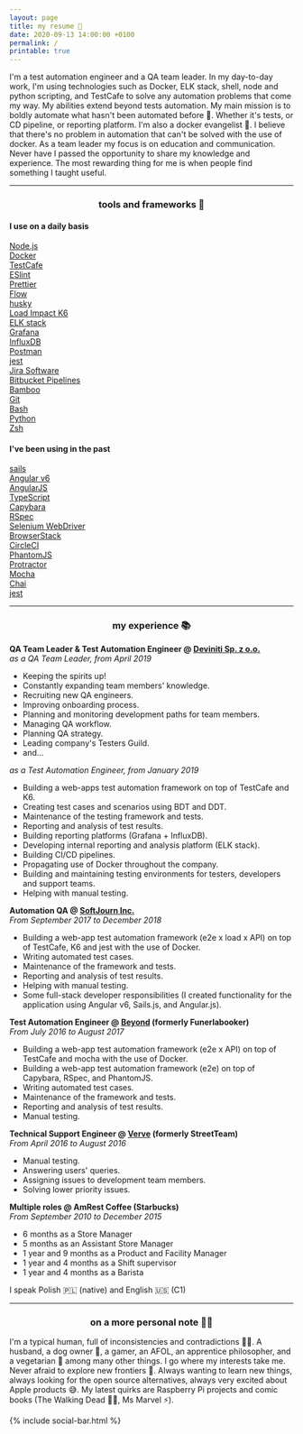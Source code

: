 ```yaml
---
layout: page
title: my resume 📃
date: 2020-09-13 14:00:00 +0100
permalink: /
printable: true
---
```


I'm a test automation engineer and a QA team leader. In my day-to-day work, I'm using technologies such as Docker, ELK stack, shell, node and python scripting, and TestCafe to solve any automation problems that come my way. My abilities extend beyond tests automation. My main mission is to boldly automate what hasn't been automated before 🖖. Whether it's tests, or CD pipeline, or reporting platform. I'm also a docker evangelist 🐳. I believe that there's no problem in automation that can't be solved with the use of docker. As a team leader my focus is on education and communication. Never have I passed the opportunity to share my knowledge and experience. The most rewarding thing for me is when people find something I taught useful.

---

<center><h3>tools and frameworks 🧰</h3></center>

<div class="flex-container">
  <div class="skills-container">
    <h4>I use on a daily basis</h4>
    <div class="flex-container">
        <a href="https://github.com/nodejs/node"><div class="skill">Node.js</div></a>
        <a href="https://github.com/DevExpress/testcafe"><div class="skill">Docker</div></a>
        <a href="https://github.com/loadimpact/k6"><div class="skill">TestCafe</div></a>
        <a href="https://github.com/grafana/grafana"><div class="skill">ESlint</div></a>
        <a href="https://github.com/eslint/eslint"><div class="skill">Prettier</div></a>
        <a href="https://github.com/facebook/flow"><div class="skill">Flow</div></a>
        <a href="https://github.com/typicode/husky"><div class="skill">husky</div></a>
        <a href="https://github.com/influxdata/influxdb"><div class="skill">Load Impact K6</div></a>
        <a href="https://www.elastic.co/what-is/elk-stack"><div class="skill">ELK stack</div></a>
        <a href="https://www.docker.com/products/docker-engine"><div class="skill">Grafana</div></a>
        <a href="https://github.com/typicode/husky"><div class="skill">InfluxDB</div></a>
        <a href="https://www.getpostman.com"><div class="skill">Postman</div></a>
        <a href="https://www.atlassian.com/software/bamboo"><div class="skill">jest</div></a>
        <a href="https://www.atlassian.com/software/jira"><div class="skill">Jira Software</div></a>
        <a href="https://bitbucket.org/product/features/pipelines"><div class="skill">Bitbucket Pipelines</div></a>
        <a href="https://github.com/prettier/prettier"><div class="skill">Bamboo</div></a>
        <a href="https://git-scm.com"><div class="skill">Git</div></a>
        <a href="https://www.gnu.org/software/bash/"><div class="skill">Bash</div></a>
        <a href="https://www.python.org"><div class="skill">Python</div></a>
        <a href="https://www.zsh.org"><div class="skill">Zsh</div></a>
    </div>
  </div>
  <div class="skills-container">
    <h4>I've been using in the past</h4>
    <div class="flex-container">
        <a href="https://github.com/balderdashy/sails"><div class="skill-green">sails</div></a>
        <a href="https://github.com/angular/angular"><div class="skill-green">Angular v6</div></a>
        <a href="https://github.com/angular/angular.js"><div class="skill-green">AngularJS</div></a>
        <a href="http://www.typescriptlang.org"><div class="skill-green">TypeScript</div></a>
        <a href="https://github.com/teamcapybara/capybara"><div class="skill-green">Capybara</div></a>
        <a href="https://github.com/rspec/rspec"><div class="skill-green">RSpec</div></a>
        <a href="https://www.seleniumhq.org/projects/webdriver/"><div class="skill-green">Selenium WebDriver</div></a>
        <a href="https://www.browserstack.com"><div class="skill-green">BrowserStack</div></a>
        <a href="https://circleci.com"><div class="skill-green">CircleCI</div></a>
        <a href="https://github.com/ariya/phantomjs"><div class="skill-green">PhantomJS</div></a>
        <a href="https://github.com/angular/protractor"><div class="skill-green">Protractor</div></a>
        <a href="https://github.com/mochajs/mocha"><div class="skill-green">Mocha</div></a>
        <a href="https://github.com/chaijs/chai"><div class="skill-green">Chai</div></a>
        <a href="https://github.com/facebook/jest"><div class="skill-green">jest</div></a>
    </div>
  </div>
</div>

---

<center><h3>my experience 📚</h3></center>

**QA Team Leader & Test Automation Engineer @ [Deviniti Sp. z o.o.](https://deviniti.com)**  
*as a QA Team Leader, from April 2019*  
- Keeping the spirits up!
- Constantly expanding team members' knowledge.
- Recruiting new QA engineers.
- Improving onboarding process.
- Planning and monitoring development paths for team members.
- Managing QA workflow.
- Planning QA strategy.
- Leading company's Testers Guild.
- and...

*as a Test Automation Engineer, from January 2019*  
- Building a web-apps test automation framework on top of TestCafe and K6.
- Creating test cases and scenarios using BDT and DDT.
- Maintenance of the testing framework and tests.
- Reporting and analysis of test results.
- Building reporting platforms (Grafana + InfluxDB).
- Developing internal reporting and analysis platform (ELK stack).
- Building CI/CD pipelines.
- Propagating use of Docker throughout the company.
- Building and maintaining testing environments for testers, developers and support teams.
- Helping with manual testing.

**Automation QA @ [SoftJourn Inc.](https://softjourn.com)**  
*From September 2017 to December 2018*  
- Building a web-app test automation framework (e2e x load x API) on top of TestCafe, K6 and jest with the use of Docker.
- Writing automated test cases.
- Maintenance of the framework and tests.
- Reporting and analysis of test results.
- Helping with manual testing.
- Some full-stack developer responsibilities (I created functionality for the application using Angular v6, Sails.js, and Angular.js).

**Test Automation Engineer @ [Beyond](https://beyond.life) (formerly Funerlabooker)**  
*From July 2016 to August 2017*  
- Building a web-app test automation framework (e2e x API) on top of TestCafe and mocha with the use of Docker.
- Building a web-app test automation framework (e2e) on top of Capybara, RSpec, and PhantomJS.
- Writing automated test cases.
- Maintenance of the framework and tests.
- Reporting and analysis of test results.
- Manual testing.

**Technical Support Engineer @ [Verve](https://onverve.com) (formerly StreetTeam)**  
*From April 2016 to August 2016*  
- Manual testing.
- Answering users' queries.
- Assigning issues to development team members.
- Solving lower priority issues.

**Multiple roles @ AmRest Coffee (Starbucks)**  
*From September 2010 to December 2015*  
- 6 months as a Store Manager
- 5 months as an Assistant Store Manager
- 1 year and 9 months as a Product and Facility Manager
- 1 year and 4 months as a Shift supervisor
- 1 year and 4 months as a Barista

I speak Polish 🇵🇱 (native) and English 🇺🇸 (C1)

---

<center><h3>on a more personal note 🙋‍♂️</h3></center>

I'm a typical human, full of inconsistencies and contradictions 🤷‍♂️. A husband, a dog owner 🐶, a gamer, an AFOL, an apprentice philosopher, and a vegetarian 🌱 among many other things. I go where my interests take me. Never afraid to explore new frontiers 🚀. Always wanting to learn new things, always looking for the open source alternatives, always very excited about Apple products 😅. My latest quirks are Raspberry Pi projects and comic books (The Walking Dead 🧟‍♀️, Ms Marvel ⚡️).

{% include social-bar.html %}
